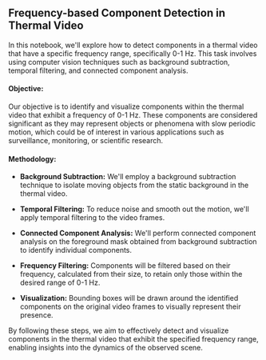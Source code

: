 
## Frequency-based Component Detection in Thermal Video

In this notebook, we'll explore how to detect components in a thermal video that have a specific frequency range, specifically 0-1 Hz. This task involves using computer vision techniques such as background subtraction, temporal filtering, and connected component analysis.

#### Objective:
Our objective is to identify and visualize components within the thermal video that exhibit a frequency of 0-1 Hz. These components are considered significant as they may represent objects or phenomena with slow periodic motion, which could be of interest in various applications such as surveillance, monitoring, or scientific research.

#### Methodology:

- **Background Subtraction:** We'll employ a background subtraction technique to isolate moving objects from the static background in the thermal video.

- **Temporal Filtering:** To reduce noise and smooth out the motion, we'll apply temporal filtering to the video frames.

- **Connected Component Analysis:** We'll perform connected component analysis on the foreground mask obtained from background subtraction to identify individual components.

- **Frequency Filtering:** Components will be filtered based on their frequency, calculated from their size, to retain only those within the desired range of 0-1 Hz.

- **Visualization:** Bounding boxes will be drawn around the identified components on the original video frames to visually represent their presence.

By following these steps, we aim to effectively detect and visualize components in the thermal video that exhibit the specified frequency range, enabling insights into the dynamics of the observed scene.